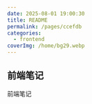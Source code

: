 ```yaml
---
date: 2025-08-01 19:00:30
title: README
permalink: /pages/ccefdb
categories:
  - frontend
coverImg: /home/bg29.webp
---
```

## 前端笔记

前端笔记
